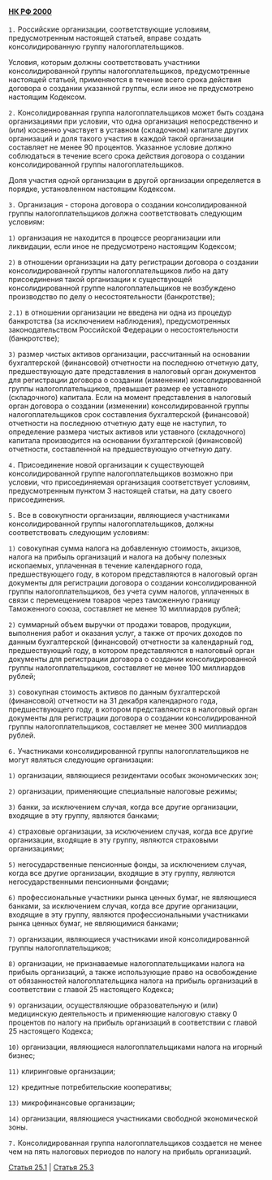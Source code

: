 #### [НК РФ 2000](https://lalawland.github.io/eurasia/russia/taxes)

`1.` Российские организации, соответствующие условиям, предусмотренным настоящей статьей, вправе создать консолидированную группу налогоплательщиков.

Условия, которым должны соответствовать участники консолидированной группы налогоплательщиков, предусмотренные настоящей статьей, применяются в течение всего срока действия договора о создании указанной группы, если иное не предусмотрено настоящим Кодексом.

`2.` Консолидированная группа налогоплательщиков может быть создана организациями при условии, что одна организация непосредственно и (или) косвенно участвует в уставном (складочном) капитале других организаций и доля такого участия в каждой такой организации составляет не менее 90 процентов. Указанное условие должно соблюдаться в течение всего срока действия договора о создании консолидированной группы налогоплательщиков.

Доля участия одной организации в другой организации определяется в порядке, установленном настоящим Кодексом.

`3.` Организация - сторона договора о создании консолидированной группы налогоплательщиков должна соответствовать следующим условиям:

`1)` организация не находится в процессе реорганизации или ликвидации, если иное не предусмотрено настоящим Кодексом;

`2)` в отношении организации на дату регистрации договора о создании консолидированной группы налогоплательщиков либо на дату присоединения такой организации к существующей консолидированной группе налогоплательщиков не возбуждено производство по делу о несостоятельности (банкротстве);

`2.1)` в отношении организации не введена ни одна из процедур банкротства (за исключением наблюдения), предусмотренных законодательством Российской Федерации о несостоятельности (банкротстве);

`3)` размер чистых активов организации, рассчитанный на основании бухгалтерской (финансовой) отчетности на последнюю отчетную дату, предшествующую дате представления в налоговый орган документов для регистрации договора о создании (изменении) консолидированной группы налогоплательщиков, превышает размер ее уставного (складочного) капитала. Если на момент представления в налоговый орган договора о создании (изменении) консолидированной группы налогоплательщиков срок составления бухгалтерской (финансовой) отчетности на последнюю отчетную дату еще не наступил, то определение размера чистых активов или уставного (складочного) капитала производится на основании бухгалтерской (финансовой) отчетности, составленной на предшествующую отчетную дату.

`4.` Присоединение новой организации к существующей консолидированной группе налогоплательщиков возможно при условии, что присоединяемая организация соответствует условиям, предусмотренным пунктом 3 настоящей статьи, на дату своего присоединения.

`5.` Все в совокупности организации, являющиеся участниками консолидированной группы налогоплательщиков, должны соответствовать следующим условиям:

`1)` совокупная сумма налога на добавленную стоимость, акцизов, налога на прибыль организаций и налога на добычу полезных ископаемых, уплаченная в течение календарного года, предшествующего году, в котором представляются в налоговый орган документы для регистрации договора о создании консолидированной группы налогоплательщиков, без учета сумм налогов, уплаченных в связи с перемещением товаров через таможенную границу Таможенного союза, составляет не менее 10 миллиардов рублей;

`2)` суммарный объем выручки от продажи товаров, продукции, выполнения работ и оказания услуг, а также от прочих доходов по данным бухгалтерской (финансовой) отчетности за календарный год, предшествующий году, в котором представляются в налоговый орган документы для регистрации договора о создании консолидированной группы налогоплательщиков, составляет не менее 100 миллиардов рублей;

`3)` совокупная стоимость активов по данным бухгалтерской (финансовой) отчетности на 31 декабря календарного года, предшествующего году, в котором представляются в налоговый орган документы для регистрации договора о создании консолидированной группы налогоплательщиков, составляет не менее 300 миллиардов рублей.

`6.` Участниками консолидированной группы налогоплательщиков не могут являться следующие организации:

`1)` организации, являющиеся резидентами особых экономических зон;

`2)` организации, применяющие специальные налоговые режимы;

`3)` банки, за исключением случая, когда все другие организации, входящие в эту группу, являются банками;

`4)` страховые организации, за исключением случая, когда все другие организации, входящие в эту группу, являются страховыми организациями;

`5)` негосударственные пенсионные фонды, за исключением случая, когда все другие организации, входящие в эту группу, являются негосударственными пенсионными фондами;

`6)` профессиональные участники рынка ценных бумаг, не являющиеся банками, за исключением случая, когда все другие организации, входящие в эту группу, являются профессиональными участниками рынка ценных бумаг, не являющимися банками;

`7)` организации, являющиеся участниками иной консолидированной группы налогоплательщиков;

`8)` организации, не признаваемые налогоплательщиками налога на прибыль организаций, а также использующие право на освобождение от обязанностей налогоплательщика налога на прибыль организаций в соответствии с главой 25 настоящего Кодекса;

`9)` организации, осуществляющие образовательную и (или) медицинскую деятельность и применяющие налоговую ставку 0 процентов по налогу на прибыль организаций в соответствии с главой 25 настоящего Кодекса;

`10)` организации, являющиеся налогоплательщиками налога на игорный бизнес;

`11)` клиринговые организации;

`12)` кредитные потребительские кооперативы;

`13)` микрофинансовые организации;

`14)` организации, являющиеся участниками свободной экономической зоны.

`7.` Консолидированная группа налогоплательщиков создается не менее чем на пять налоговых периодов по налогу на прибыль организаций.

[Статья 25.1](https://lalawland.github.io/eurasia/russia/taxes/art25.1) | [Статья 25.3](https://lalawland.github.io/eurasia/russia/taxes/art25.3)

